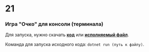 # **21**
### Игра "Очко" для консоли (терминала)

Для запуска, нужно скачать **[код](https://raw.githubusercontent.com/justfollowyourdreams/21/main/Program.cs)** или **[исполняемый файл](https://github.com/justfollowyourdreams/21/releases/download/0.1/21.0.1.zip)**.

Команда для запуска исходного кода: ```dotnet run (путь к файлу)```.
